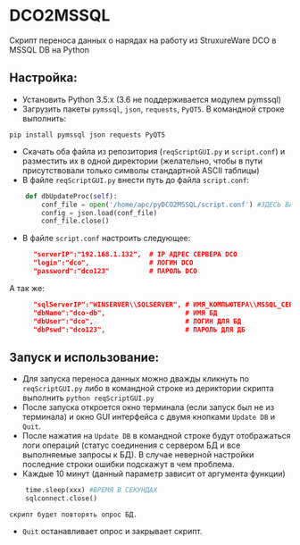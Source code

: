 # DCO2MSSQL
Скрипт переноса данных о нарядах на работу из StruxureWare DCO в MSSQL DB на Python

## Настройка:
- Установить Python 3.5.x (3.6 не поддерживается модулем pymssql)
- Загрузить пакеты `pymssql`, `json`, `requests`, `PyQT5`. В командной строке выполнить:

```pip install pymssql json requests PyQT5```
- Скачать оба файла из репозитория (`reqScriptGUI.py` и `script.conf`) и разместить их в одной директории (желательно, чтобы в пути присутствовали только символы стандартной ASCII таблицы)
- В файле `reqScriptGUI.py` внести путь до файла `script.conf`:

```python
    def dbUpdateProc(self):
        conf_file = open('/home/apc/pyDCO2MSSQL/script.conf') #ЗДЕСЬ ВАШ ПУТЬ ДО script.conf
        config = json.load(conf_file)
        conf_file.close()
 ```
 - В файле `script.conf` настроить следующее:
 ```json
       "serverIP":"192.168.1.132",  # IP АДРЕС СЕРВЕРА DCO
	   "login":"dco",               # ЛОГИН DCO
	   "password":"dco123"          # ПАРОЛЬ DCO
 ```
   А так же:
 ```json
       "sqlServerIP":"WINSERVER\\SQLSERVER", # ИМЯ_КОМПЬЮТЕРА\\MSSQL_СЕРВЕР
	   "dbName":"dco-db",                    # ИМЯ БД
	   "dbUser":"dco",                       # ЛОГИН ДЛЯ БД
	   "dbPswd":"dco123",                    # ПАРОЛЬ ДЛЯ ДБ
  ```
## Запуск и использование:
- Для запуска переноса данных можно дважды кликнуть по `reqScriptGUI.py` либо в командной строке из дериктории скрипта выполнить `python reqScriptGUI.py`
- После запуска откроется окно терминала (если запуск был не из терминала) и окно GUI интерфейса с двумя кнопками `Update DB` и `Quit`. 
- После нажатия на `Update DB` в командной строке будут отображаться логи операций (статус соединения с сервером БД и все выполняемые запросы к БД). В случае неверной настройки последние строки ошибки подскажут в чем проблема.
- Каждые 10 минут (данный параметр зависит от аргумента функции) 
```python
    time.sleep(xxx) #ВРЕМЯ В СЕКУНДАХ
    sqlconnect.close()
```
    скрипт будет повторять опрос БД. 
- `Quit` останавливает опрос и закрывает скрипт.
